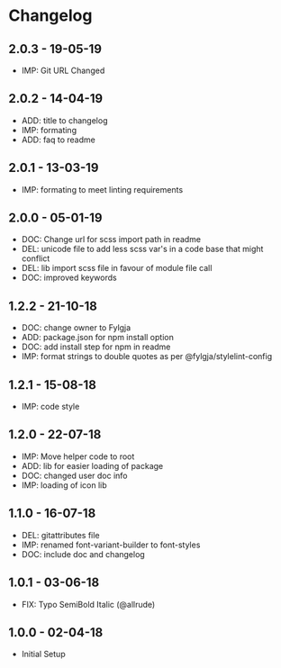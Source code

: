 # Changelog

## 2.0.3 - 19-05-19
* IMP: Git URL Changed

## 2.0.2 - 14-04-19
* ADD: title to changelog
* IMP: formating
* ADD: faq to readme

## 2.0.1 - 13-03-19
* IMP: formating to meet linting requirements

## 2.0.0 - 05-01-19
* DOC: Change url for scss import path in readme
* DEL: unicode file to add less scss var's in a code base that might conflict
* DEL: lib import scss file in favour of module file call
* DOC: improved keywords

## 1.2.2 - 21-10-18
* DOC: change owner to Fylgja
* ADD: package.json for npm install option
* DOC: add install step for npm in readme
* IMP: format strings to double quotes as per @fylgja/stylelint-config

## 1.2.1 - 15-08-18
* IMP: code style

## 1.2.0 - 22-07-18
* IMP: Move helper code to root
* ADD: lib for easier loading of package
* DOC: changed user doc info
* IMP: loading of icon lib

## 1.1.0 - 16-07-18
* DEL: gitattributes file
* IMP: renamed font-variant-builder to font-styles
* DOC: include doc and changelog

## 1.0.1 - 03-06-18
* FIX: Typo SemiBold Italic (@allrude)

## 1.0.0 - 02-04-18
* Initial Setup
